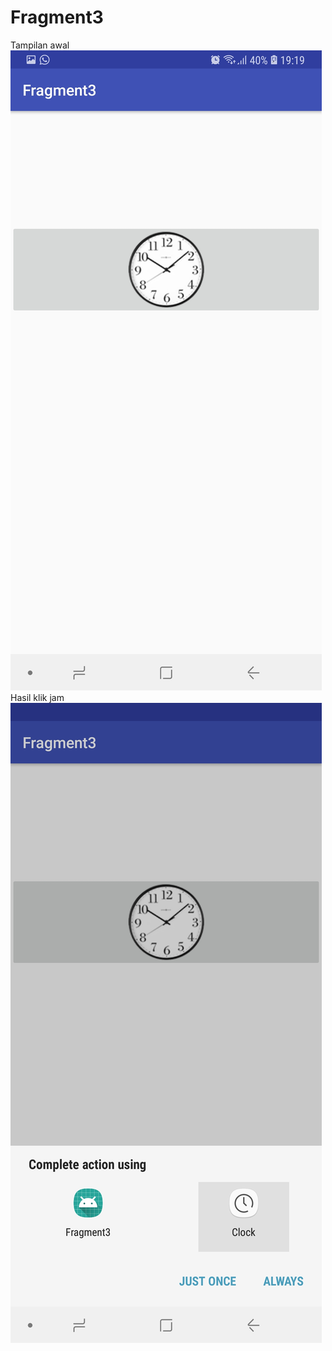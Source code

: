 # Fragment3
Tampilan awal
![alt text](https://github.com/rizalagus26rpl/Fragment3/blob/master/Fragment3_1.jpg?raw=true)
Hasil klik jam
![alt text](https://github.com/rizalagus26rpl/Fragment3/blob/master/Fragment3_2.jpg?raw=true)
